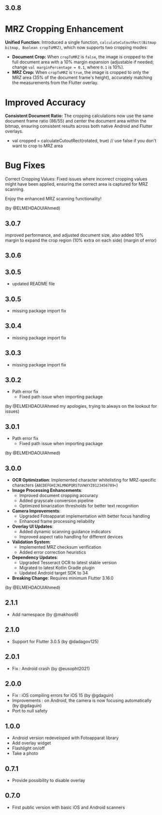 ## 3.0.8

# MRZ Cropping Enhancement  
**Unified Function:** Introduced a single function, `calculateCutoutRect(Bitmap bitmap, Boolean cropToMRZ)`, which now supports two cropping modes:

- **Document Crop:** When `cropToMRZ` is `false`, the image is cropped to the full document area with a 10% margin expansion (adjustable if needed; change `val marginPercentage = 0.1`, where `0.1` is 10%).  
- **MRZ Crop:** When `cropToMRZ` is `true`, the image is cropped to only the MRZ area (35% of the document frame's height), accurately matching the measurements from the Flutter overlay.

# Improved Accuracy  
**Consistent Document Ratio:** The cropping calculations now use the same document frame ratio (86/55) and center the document area within the bitmap, ensuring consistent results across both native Android and Flutter overlays.


- val cropped = calculateCutoutRect(rotated, true) // use false if you don't want to crop to MRZ area

# Bug Fixes
Correct Cropping Values: Fixed issues where incorrect cropping values might have been applied, ensuring the correct area is captured for MRZ scanning.

Enjoy the enhanced MRZ scanning functionality!

(by @ELMEHDAOUIAhmed)

## 3.0.7

improved performance, and adjusted document size, also added 10% margin to expand the crop region (10% extra on each side) (margin of error)

## 3.0.6

## 3.0.5

* updated README file

## 3.0.5

* missing package import fix

## 3.0.4

* missing package import fix

## 3.0.3

* missing package import fix

## 3.0.2
* Path error fix
  - Fixed path issue when importing package

(by @ELMEHDAOUIAhmed my apologies, trying to always on the lookout for issues)

## 3.0.1
* Path error fix
  - Fixed path issue when importing package

(by @ELMEHDAOUIAhmed)

## 3.0.0

* **OCR Optimization**: Implemented character whitelisting for MRZ-specific characters (`ABCDEFGHIJKLMNOPQRSTUVWXYZ0123456789<`)
* **Image Processing Enhancements**:
  - Improved document cropping accuracy
  - Added grayscale conversion pipeline
  - Optimized binarization thresholds for better text recognition
* **Camera Improvements**:
  - Upgraded Fotoapparat implementation with better focus handling
  - Enhanced frame processing reliability
* **Overlay UI Updates**:
  - Added dynamic scanning guidance indicators
  - Improved aspect ratio handling for different devices
* **Validation System**:
  - Implemented MRZ checksum verification
  - Added error correction heuristics
* **Dependency Updates**:
  - Upgraded Tesseract OCR to latest stable version
  - Migrated to latest Kotlin Gradle plugin
  - Updated Android target SDK to 34
* **Breaking Change**: Requires minimum Flutter 3.16.0

(by @ELMEHDAOUIAhmed)


## 2.1.1

* Add namespace (by @makhosi6)

## 2.1.0

* Support for Flutter 3.0.5 (by @dadagov125)

## 2.0.1

* Fix : Android crash (by @eusopht2021)

## 2.0.0

* Fix : iOS compiling errors for iOS 15 (by @gdaguin)
* Improvements : on Android, the camera is now focusing automatically (by @gdaguin)
* Port to null safety

## 1.0.0
* Android version redeveloped with Fotoapparat library
* Add overlay widget
* Flashlight on/off
* Take a photo

## 0.7.1

* Provide possibility to disable overlay

## 0.7.0

* First public version with basic iOS and Android scanners
